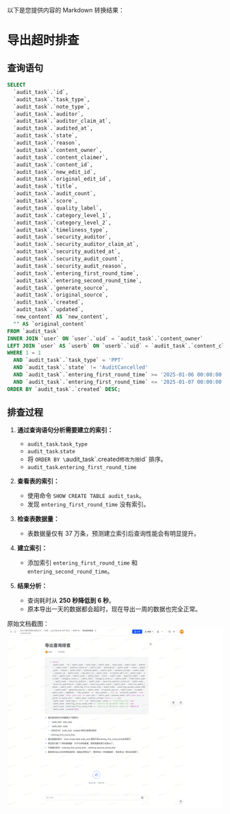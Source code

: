 以下是您提供内容的 Markdown 转换结果：

# 导出超时排查

## 查询语句

```sql
SELECT 
  `audit_task`.`id`,
  `audit_task`.`task_type`,
  `audit_task`.`note_type`,
  `audit_task`.`auditor`,
  `audit_task`.`auditor_claim_at`,
  `audit_task`.`audited_at`,
  `audit_task`.`state`,
  `audit_task`.`reason`,
  `audit_task`.`content_owner`,
  `audit_task`.`content_claimer`,
  `audit_task`.`content_id`,
  `audit_task`.`new_edit_id`,
  `audit_task`.`original_edit_id`,
  `audit_task`.`title`,
  `audit_task`.`audit_count`,
  `audit_task`.`score`,
  `audit_task`.`quality_label`,
  `audit_task`.`category_level_1`,
  `audit_task`.`category_level_2`,
  `audit_task`.`timeliness_type`,
  `audit_task`.`security_auditor`,
  `audit_task`.`security_auditor_claim_at`,
  `audit_task`.`security_audited_at`,
  `audit_task`.`security_audit_count`,
  `audit_task`.`security_audit_reason`,
  `audit_task`.`entering_first_round_time`,
  `audit_task`.`entering_second_round_time`,
  `audit_task`.`generate_source`,
  `audit_task`.`original_source`,
  `audit_task`.`created`,
  `audit_task`.`updated`, 
  `new_content` AS `new_content`,
  "" AS `original_content` 
FROM `audit_task` 
INNER JOIN `user` ON `user`.`uid` = `audit_task`.`content_owner` 
LEFT JOIN `user` AS `userb` ON `userb`.`uid` = `audit_task`.`content_claimer` 
WHERE 1 = 1 
  AND `audit_task`.`task_type` = 'PPT' 
  AND `audit_task`.`state` != 'AuditCancelled' 
  AND `audit_task`.`entering_first_round_time` >= '2025-01-06 00:00:00 +0800 CST' 
  AND `audit_task`.`entering_first_round_time` <= '2025-01-07 00:00:00 +0800 CST' 
ORDER BY `audit_task`.`created` DESC;
```

## 排查过程

1. **通过查询语句分析需要建立的索引：**
   - `audit_task`.`task_type`
   - `audit_task`.`state`
   - 将 `ORDER BY \`audit_task\`.created` 修改为按 `id` 排序。
   - `audit_task`.`entering_first_round_time`

2. **查看表的索引：**
   - 使用命令 `SHOW CREATE TABLE audit_task`。
   - 发现 `entering_first_round_time` 没有索引。

3. **检查表数据量：**
   - 表数据量仅有 37 万条，预测建立索引后查询性能会有明显提升。

4. **建立索引：**
   - 添加索引 `entering_first_round_time` 和 `entering_second_round_time`。

5. **结果分析：**
   - 查询耗时从 **250 秒降低到 6 秒**。
   - 原本导出一天的数据都会超时，现在导出一周的数据也完全正常。

原始文档截图：
![](image2.png)